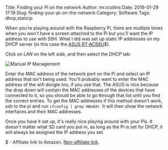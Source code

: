 Title: Finding your Pi on the network
Author: mr.rcollins
Date: 2016-01-29 17:19
Slug: finding-your-pi-on-the-network
Category: Software
Tags: dhcp,staticip

When you're playing around with the Raspberry Pi, there are multiple times when you won't have a screen attached to the Pi but you'll want the IP address to use with SSH. What I did was set up static IP addresses on my DHCP server (in this case the [ASUS RT-AC66U](http://www.amazon.com/gp/product/B008ABOJKS/ref=as_li_qf_sp_asin_il_tl?ie=UTF8&camp=1789&creative=9325&creativeASIN=B008ABOJKS&linkCode=as2&tag=ryancolorg-20&linkId=PW7LZ45JSG62K4MP)$). 

Click on *LAN* on the left side, and then select the *DHCP* tab:

![Manual IP Management](http://cdn.ryancollins.org/pics/2016/EnableStaticIP.jpg)

Enter the MAC address of the network port on the Pi and select an IP address that isn't being used. You'll probably want to enter the MAC address of the wifi dongle too, if you use that. The ASUS is nice because the drop down will contain the MAC addresses of the devices that have connected to it, so you should be able to go through that list until you find the correct entries. To get the MAC addresses if this method doesn't work, ssh to the pi and run ```ifconfig | grep HWaddr```. It will then show the network interfaces and their MAC addresses.

Once you have it set up, it's really nice playing around with your Pis. It doesn't matter what SD card you put in, as long as the Pi is set for DHCP, it will always be assigned the IP address you set.

$ - Affiliate link to Amazon. [Non-affiliate link](http://amzn.com/B008ABOJKS).
